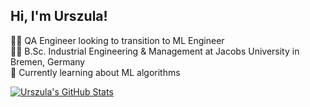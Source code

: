 ## Hi, I'm Urszula! 

👩‍💻 QA Engineer looking to transition to ML Engineer<br/>
👩‍🎓 B.Sc. Industrial Engineering & Management at Jacobs University in Bremen, Germany<br/>
💭 Currently learning about ML algorithms

[![Urszula's GitHub Stats](https://github-readme-stats.vercel.app/api?username=ula-salwa&show_icons=true&theme=tokyonight)](https://github.com/ula-salwa/github-readme-stats)
